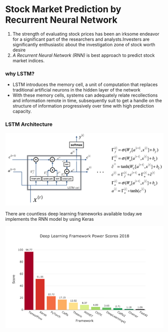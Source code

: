# Stock Market Prediction by Recurrent Neural Network

1. The strength of evaluating stock prices has been an irksome endeavor for a significant part of the researchers and analysts.Investers are significantly enthusiastic about the investigation zone of stock worth desire
1. *A Recurrent Neural Network (RNN)* is best approach to predict stock market indices.
### why LSTM?
- LSTM introduces the memory cell, a unit of computation that replaces traditional artificial neurons in the hidden layer of the network
- With these memory cells, systems can adequately relate recollections and information remote in time, subsequently suit to get a handle on the structure of information progressively over time with high prediction capacity.
### LSTM Architecture
![image.png](https://github.com/garg525modi/Stock-Market-Prediction-by-Recurrent-Neural-Network-on-LSTM-Model/blob/master/Images/LSTM.png)

There are countless deep learning frameworks available today.we implements the RNN model by using Keras

![image.png](https://github.com/garg525modi/Stock-Market-Prediction-by-Recurrent-Neural-Network-on-LSTM-Model/blob/master/Images/keras.png)
